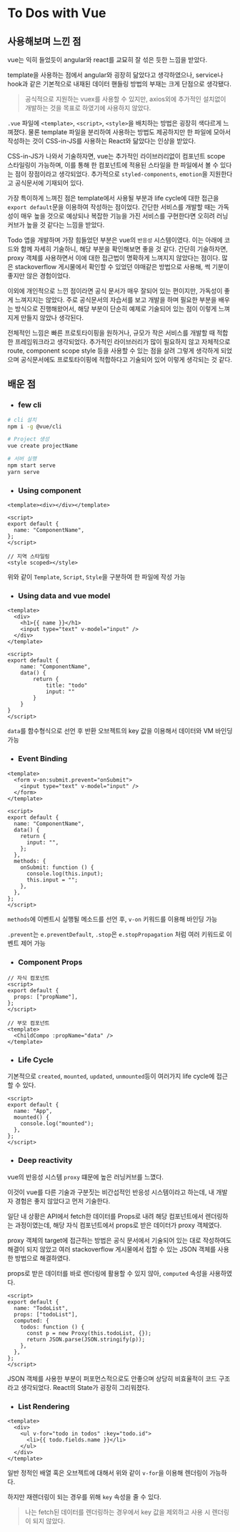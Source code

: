 # To Dos with Vue

## 사용해보며 느낀 점

vue는 익히 들었듯이 angular와 react를 교묘히 잘 섞은 듯한 느낌을 받았다.

template을 사용하는 점에서 angular와 굉장히 닮았다고 생각하였으나, service나 hook과 같은 기본적으로 내재된 데이터 핸들링 방법의 부재는 크게 단점으로 생각됐다.

> 공식적으로 지원하는 vuex를 사용할 수 있지만, axios외에 추가적인 설치없이 개발하는 것을 목표로 하였기에 사용하지 않았다.

`.vue` 파일에 `<template>`, `<script>`, `<style>`을 배치하는 방법은 굉장히 색다르게 느껴졌다. 물론 template 파일을 분리하여 사용하는 방법도 제공하지만 한 파일에 모아서 작성하는 것이 CSS-in-JS를 사용하는 React와 닮았다는 인상을 받았다.

CSS-in-JS가 나와서 기술하자면, vue는 추가적인 라이브러리없이 컴포넌트 scope 스타일링이 가능하며, 이를 통해 한 컴포넌트에 적용된 스타일을 한 파일에서 볼 수 있다는 점이 장점이라고 생각되었다. 추가적으로 `styled-components`, `emotion`을 지원한다고 공식문서에 기재되어 있다.

가장 특이하게 느껴진 점은 template에서 사용될 부분과 life cycle에 대한 접근을 `export default`문을 이용하여 작성하는 점이었다. 간단한 서비스를 개발할 때는 가독성이 매우 높을 것으로 예상되나 복잡한 기능을 가진 서비스를 구현한다면 오히려 러닝커브가 높을 것 같다는 느낌을 받았다.

Todo 앱을 개발하며 가장 힘들었던 부분은 vue의 `반응성` 시스템이였다. 이는 아래에 코드와 함께 자세히 기술하니, 해당 부분을 확인해보면 좋을 것 같다. 간단히 기술하자면, proxy 객체를 사용하면서 이에 대한 접근법이 명확하게 느껴지지 않았다는 점이다. 많은 stackoverflow 게시물에서 확인할 수 있었던 야매같은 방법으로 사용해, 썩 기분이 좋지만 않은 경험이었다.

이외에 개인적으로 느낀 점이라면 공식 문서가 매우 잘되어 있는 편이지만, 가독성이 좋게 느껴지지는 않았다. 주로 공식문서의 자습서를 보고 개발을 하며 필요한 부분을 배우는 방식으로 진행해왔어서, 해당 부분이 단순히 예제로 기술되어 있는 점이 이렇게 느껴지게 만들지 않았나 생각된다.

전체적인 느낌은 빠른 프로토타이핑을 원하거나, 규모가 작은 서비스를 개발할 때 적합한 프레임워크라고 생각되었다. 추가적인 라이브러리가 많이 필요하지 않고 자체적으로 route, component scope style 등을 사용할 수 있는 점을 살려 그렇게 생각하게 되었으며 공식문서에도 프로토타이핑에 적합하다고 기술되어 있어 이렇게 생각되는 것 같다.

## 배운 점

- ### few cli

```bash
# cli 설치
npm i -g @vue/cli

# Project 생성
vue create projectName

# 서버 실행
npm start serve
yarn serve
```

- ### Using component

```vue
<template><div></div></template>

<script>
export default {
  name: "ComponentName",
};
</script>

// 지역 스타일링
<style scoped></style>
```

위와 같이 `Template`, `Script`, `Style`을 구분하여 한 파일에 작성 가능

- ### Using data and vue model

```vue
<template>
  <div>
    <h1>{{ name }}</h1>
    <input type="text" v-model="input" />
  </div>
</template>

<script>
export default {
    name: "ComponentName",
    data() {
        return {
            title: "todo"
            input: ""
        }
    }
}
</script>
```

`data`를 함수형식으로 선언 후 반환 오브젝트의 key 값을 이용해서 데이터와 VM 바인딩 가능

- ### Event Binding

```vue
<template>
  <form v-on:submit.prevent="onSubmit">
    <input type="text" v-model="input" />
  </form>
</template>

<script>
export default {
  name: "ComponentName",
  data() {
    return {
      input: "",
    };
  },
  methods: {
    onSubmit: function () {
      console.log(this.input);
      this.input = "";
    },
  },
};
</script>
```

`methods`에 이벤트시 실행될 메소드를 선언 후, `v-on` 키워드를 이용해 바인딩 가능

`.prevent`는 `e.preventDefault`, `.stop`은 `e.stopPropagation` 처럼 여러 키워드로 이벤트 제어 가능

- ### Component Props

```vue
// 자식 컴포넌트
<script>
export default {
  props: ["propName"],
};
</script>
```

```vue
// 부모 컴포넌트
<template>
  <ChildCompo :propName="data" />
</template>
```

- ### Life Cycle

기본적으로 `created`, `mounted`, `updated`, `unmounted`등이 여러가지 life cycle에 접근할 수 있다.

```vue
<script>
export default {
  name: "App",
  mounted() {
    console.log("mounted");
  },
};
</script>
```

- ### Deep reactivity

vue의 반응성 시스템 `proxy` 떄문에 높은 러닝커브를 느꼈다.

이것이 vue를 다른 기술과 구분짓는 비간섭적인 반응성 시스템이라고 하는데, 내 개발자 경험은 좋지 않았다고 먼저 기술한다.

일단 내 상황은 API에서 fetch한 데이터를 Props로 내려 해당 컴포넌트에서 렌더링하는 과정이였는데, 해당 자식 컴포넌트에서 props로 받은 데이터가 proxy 객체였다.

proxy 객체의 target에 접근하는 방법은 공식 문서에서 기술되어 있는 대로 작성하여도 해결이 되지 않았고 여러 stackoverflow 게시물에서 접할 수 있는 JSON 객체를 사용한 방법으로 해결하였다.

props로 받은 데이터를 바로 렌더링에 활용할 수 있지 않아, `computed` 속성을 사용하였다.

```vue
<script>
export default {
  name: "TodoList",
  props: ["todoList"],
  computed: {
    todos: function () {
      const p = new Proxy(this.todoList, {});
      return JSON.parse(JSON.stringify(p));
    },
  },
};
</script>
```

JSON 객체를 사용한 부분이 퍼포먼스적으로도 안좋으며 상당히 비효율적이 코드 구조라고 생각되었다. React의 State가 굉장히 그리워졌다.

- ### List Rendering

```vue
<template>
  <div>
    <ul v-for="todo in todos" :key="todo.id">
      <li>{{ todo.fields.name }}</li>
    </ul>
  </div>
</template>
```

일반 정적인 배열 혹은 오브젝트에 대해서 위와 같이 `v-for`을 이용해 렌더링이 가능하다.

하지만 재렌더링이 되는 경우를 위해 `key` 속성을 줄 수 있다.

> 나는 fetch된 데이터를 렌더링하는 경우에서 key 값을 제외하고 사용 시 렌더링이 되지 않았다.
